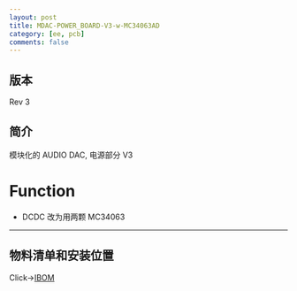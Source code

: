 ```yaml
---
layout: post
title: MDAC-POWER_BOARD-V3-w-MC34063AD
category: [ee, pcb]
comments: false
---
```


## 版本

Rev 3

## 简介
模块化的 AUDIO DAC, 电源部分 V3

# Function
- DCDC 改为用两颗 MC34063

---

## 物料清单和安装位置
Click->[IBOM](/static/KiCAD-20190912-MDAC-POWER_BOARD-V3-w-MC34063AD/bom/ibom/html)

